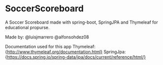 # SoccerScoreboard

A Soccer Scoreboard made with spring-boot, SpringJPA and Thymeleaf for educational propurse.

Made by: 
@luisjmarrero
@alfonsohdez08

Documentation used for this app
Thymeleaf: {http://www.thymeleaf.org/documentation.html}
SpringJpa: {https://docs.spring.io/spring-data/jpa/docs/current/reference/html/}

